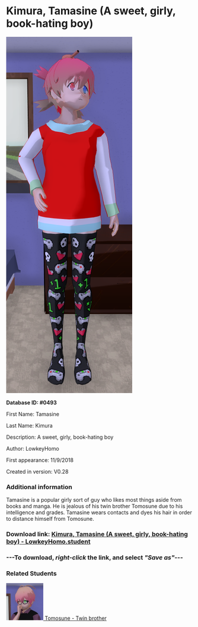 # Kimura, Tamasine (A sweet, girly, book-hating boy)

<img src="../../Files/Images/Kimura, Tamasine (A sweet, girly, book-hating boy).png" title="Kimura, Tamasine (A sweet, girly, book-hating boy) - LowkeyHomo">

**Database ID: #0493**

First Name: Tamasine

Last Name: Kimura

Description: A sweet, girly, book-hating boy

Author: LowkeyHomo

First appearance: 11/9/2018

Created in version: V0.28

### Additional information

Tamasine is a popular girly sort of guy who likes most things aside from books and manga. He is jealous of his twin brother Tomosune due to his intelligence and grades. Tamasine wears contacts and dyes his hair in order to distance himself from Tomosune.

### Download link: <a href="https://raw.githubusercontent.com/Arbiter1223/Daigaku-Gurashi-Custom-Students/master/Files/Student%20Files/Kimura%2C%20Tamasine%20(A%20sweet%2C%20girly%2C%20book-hating%20boy)%20-%20LowkeyHomo.student">Kimura, Tamasine (A sweet, girly, book-hating boy) - LowkeyHomo.student</a>

### ---**To download, _right-click_ the link, and select _"Save as"_**---

### Related Students

<a href="Kimura, Tomosune (A shy, nerdy, occult-hating boy).md"><img src="../../Files/Thumbs/Kimura, Tomosune (A shy, nerdy, occult-hating boy).png" height="100" width="100" title="Kimura, Tomosune (A shy, nerdy, occult-hating boy) - LowkeyHomo, V1.00"></a><a href="Kimura, Tomosune (A shy, nerdy, occult-hating boy).md"> Tomosune - Twin brother</a>

